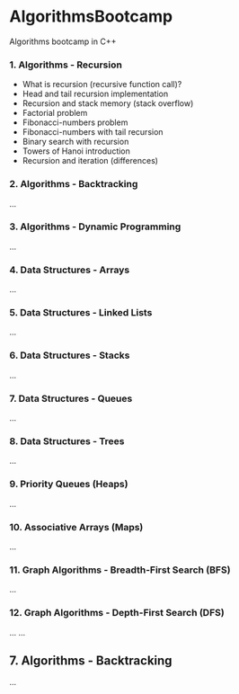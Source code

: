 # AlgorithmsBootcamp
Algorithms bootcamp in C++

### 1. Algorithms - Recursion
* What is recursion (recursive function call)?
* Head and tail recursion implementation
* Recursion and stack memory (stack overflow)
* Factorial problem
* Fibonacci-numbers problem
* Fibonacci-numbers with tail recursion
* Binary search with recursion
* Towers of Hanoi introduction
* Recursion and iteration (differences)

### 2. Algorithms - Backtracking
...
### 3. Algorithms - Dynamic Programming
...
### 4. Data Structures - Arrays
...
### 5. Data Structures - Linked Lists
...
### 6. Data Structures - Stacks
...
### 7. Data Structures - Queues
...
### 8. Data Structures - Trees
...
### 9. Priority Queues (Heaps)
...
### 10. Associative Arrays (Maps)
...
### 11. Graph Algorithms - Breadth-First Search (BFS)
...
### 12. Graph Algorithms - Depth-First Search (DFS)
...
...
## 7. Algorithms - Backtracking
...
